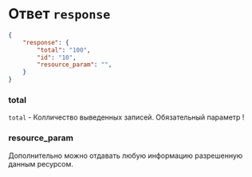 # Ответ `response`
```json
{
    "response": {
        "total": "100",
        "id": "10",
        "resource_param": "",
    }
}
```
### total
`total` - Колличество выведенных записей. Обязательный параметр !
### resource_param
Дополнительно можно отдавать любую информацию разрешенную данным ресурсом.
 
 

